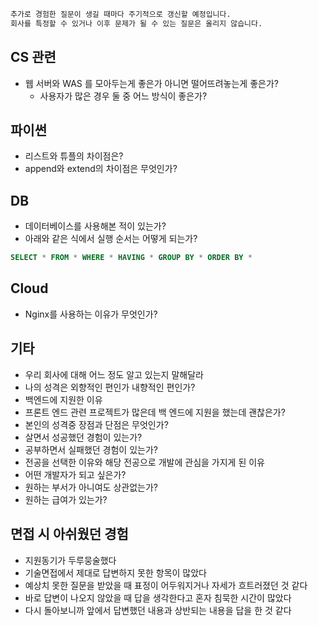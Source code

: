 ```markdown
추가로 경험한 질문이 생길 때마다 주기적으로 갱신할 예정입니다.
회사를 특정할 수 있거나 이후 문제가 될 수 있는 질문은 올리지 않습니다.
```

## CS 관련

- 웹 서버와 WAS 를 모아두는게 좋은가 아니면 떨어뜨려놓는게 좋은가?<br/>
  - 사용자가 많은 경우 둘 중 어느 방식이 좋은가?

## 파이썬
- 리스트와 튜플의 차이점은?<br/>
- append와 extend의 차이점은 무엇인가?

## DB
- 데이터베이스를 사용해본 적이 있는가?
- 아래와 같은 식에서 실행 순서는 어떻게 되는가?
```sql
SELECT * FROM * WHERE * HAVING * GROUP BY * ORDER BY *
```

## Cloud
- Nginx를 사용하는 이유가 무엇인가?


## 기타

- 우리 회사에 대해 어느 정도 알고 있는지 말해달라
- 나의 성격은 외향적인 편인가 내향적인 편인가?
- 백엔드에 지원한 이유
- 프론트 엔드 관련 프로젝트가 많은데 백 엔드에 지원을 했는데 괜찮은가?
- 본인의 성격중 장점과 단점은 무엇인가?
- 살면서 성공했던 경험이 있는가?
- 공부하면서 실패했던 경험이 있는가?
- 전공을 선택한 이유와 해당 전공으로 개발에 관심을 가지게 된 이유
- 어떤 개발자가 되고 싶은가?
- 원하는 부서가 아니여도 상관없는가?
- 원하는 급여가 있는가?

## 면접 시 아쉬웠던 경험
- 지원동기가 두루뭉술했다
- 기술면접에서 제대로 답변하지 못한 항목이 많았다
- 예상치 못한 질문을 받았을 때 표정이 어두워지거나 자세가 흐트러졌던 것 같다
- 바로 답변이 나오지 않았을 때 답을 생각한다고 혼자 침묵한 시간이 많았다
- 다시 돌아보니까 앞에서 답변했던 내용과 상반되는 내용을 답을 한 것 같다